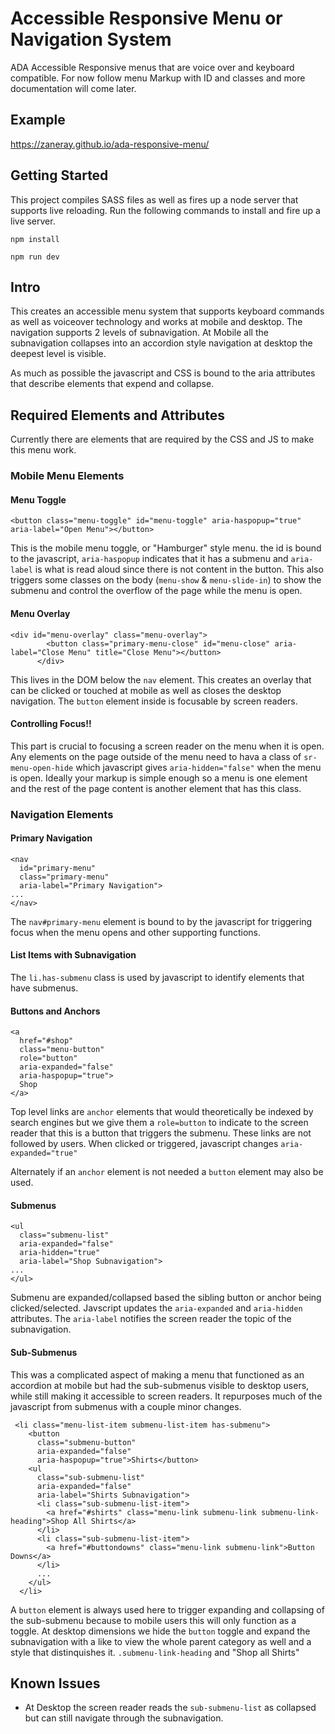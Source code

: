 # Accessible Responsive Menu or Navigation System

ADA Accessible Responsive menus that are voice over and keyboard compatible. For now follow menu Markup with ID and classes and more documentation will come later.

## Example

https://zaneray.github.io/ada-responsive-menu/

## Getting Started

This project compiles SASS files as well as fires up a node server that supports live reloading. Run the following commands to install and fire up a live server.

`npm install`

`npm run dev`

## Intro

This creates an accessible menu system that supports keyboard commands as well as voiceover technology and works at mobile and desktop. The navigation supports 2 levels of subnavigation. At Mobile all the subnavigation collapses into an accordion style navigation at desktop the deepest level is visible.

As much as possible the javascript and CSS is bound to the aria attributes that describe elements that expend and collapse.

## Required Elements and Attributes

Currently there are elements that are required by the CSS and JS to make this menu work.

### Mobile Menu Elements

#### Menu Toggle

```
<button class="menu-toggle" id="menu-toggle" aria-haspopup="true" aria-label="Open Menu"></button>
```

This is the mobile menu toggle, or "Hamburger" style menu. the id is bound to the javascript, `aria-haspopup` indicates that it has a submenu and `aria-label` is what is read aloud since there is not content in the button. This also triggers some classes on the body (`menu-show` & `menu-slide-in`) to show the submenu and control the overflow of the page while the menu is open.

#### Menu Overlay

```
<div id="menu-overlay" class="menu-overlay">
        <button class="primary-menu-close" id="menu-close" aria-label="Close Menu" title="Close Menu"></button>
      </div>
```

This lives in the DOM below the `nav` element. This creates an overlay that can be clicked or touched at mobile as well as closes the desktop navigation. The `button` element inside is focusable by screen readers.

#### Controlling Focus!!

This part is crucial to focusing a screen reader on the menu when it is open. Any elements on the page outside of the menu need to hava a class of `sr-menu-open-hide` which javascript gives `aria-hidden="false"` when the menu is open. Ideally your markup is simple enough so a menu is one element and the rest of the page content is another element that has this class.

### Navigation Elements

#### Primary Navigation

```
<nav
  id="primary-menu"
  class="primary-menu"
  aria-label="Primary Navigation">
...
</nav>
```

The `nav#primary-menu` element is bound to by the javascript for triggering focus when the menu opens and other supporting functions.

#### List Items with Subnavigation

The `li.has-submenu` class is used by javascript to identify elements that have submenus.

#### Buttons and Anchors

```
<a
  href="#shop"
  class="menu-button"
  role="button"
  aria-expanded="false"
  aria-haspopup="true">
  Shop
</a>
```

Top level links are `anchor` elements that would theoretically be indexed by search engines but we give them a `role=button` to indicate to the screen reader that this is a button that triggers the submenu. These links are not followed by users. When clicked or triggered, javascript changes `aria-expanded="true"`

Alternately if an `anchor` element is not needed a `button` element may also be used.

#### Submenus

```
<ul
  class="submenu-list"
  aria-expanded="false"
  aria-hidden="true"
  aria-label="Shop Subnavigation">
...
</ul>
```

Submenu are expanded/collapsed based the sibling button or anchor being clicked/selected. Javscript updates the `aria-expanded` and `aria-hidden` attributes. The `aria-label` notifies the screen reader the topic of the subnavigation.

#### Sub-Submenus

This was a complicated aspect of making a menu that functioned as an accordion at mobile but had the sub-submenus visible to desktop users, while still making it accessible to screen readers. It repurposes much of the javascript from submenus with a couple minor changes.

```
 <li class="menu-list-item submenu-list-item has-submenu">
    <button
      class="submenu-button"
      aria-expanded="false"
      aria-haspopup="true">Shirts</button>
    <ul
      class="sub-submenu-list"
      aria-expanded="false"
      aria-label="Shirts Subnavigation">
      <li class="sub-submenu-list-item">
        <a href="#shirts" class="menu-link submenu-link submenu-link-heading">Shop All Shirts</a>
      </li>
      <li class="sub-submenu-list-item">
        <a href="#buttondowns" class="menu-link submenu-link">Button Downs</a>
      </li>
      ...
    </ul>
  </li>
```

A `button` element is always used here to trigger expanding and collapsing of the sub-submenu because to mobile users this will only function as a toggle. At desktop dimensions we hide the `button` toggle and expand the subnavigation with a like to view the whole parent category as well and a style that distinquishes it. `.submenu-link-heading` and "Shop all Shirts"

## Known Issues

- At Desktop the screen reader reads the `sub-submenu-list` as collapsed but can still navigate through the subnavigation.
